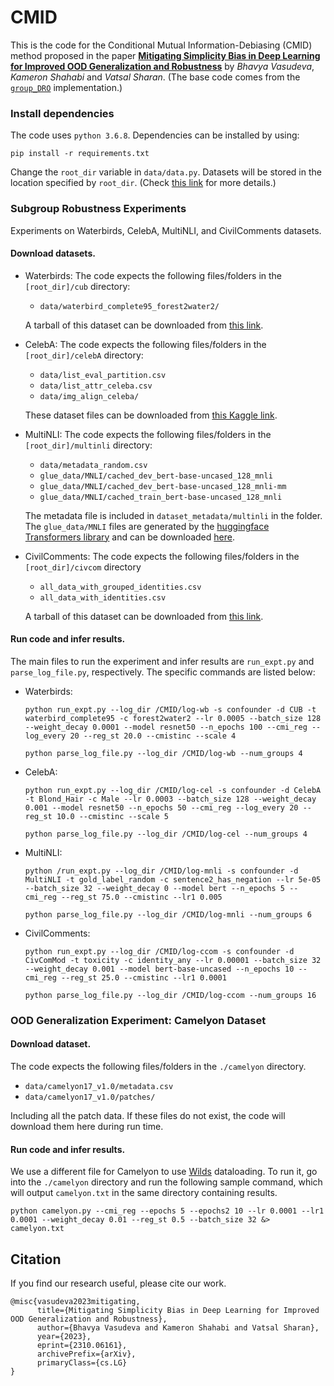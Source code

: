 # CMID
This is the code for the Conditional Mutual Information-Debiasing (CMID) method proposed in the paper **[Mitigating Simplicity Bias in Deep Learning for Improved OOD Generalization and Robustness](https://arxiv.org/abs/2310.06161)** by *Bhavya Vasudeva*, *Kameron Shahabi* and *Vatsal Sharan*. (The base code comes from the [`group_DRO`](https://github.com/kohpangwei/group_DRO)  implementation.)

### Install dependencies
   The code uses `python 3.6.8`. Dependencies can be installed by using: 

   ```
   pip install -r requirements.txt
   ```

   Change the `root_dir` variable in `data/data.py`. Datasets will be stored in the location specified by `root_dir`. (Check [this link](https://github.com/kohpangwei/group_DRO) for more details.)

### Subgroup Robustness Experiments
Experiments on Waterbirds, CelebA, MultiNLI, and CivilComments datasets.
#### Download datasets. 

   - Waterbirds:
     The code expects the following files/folders in the `[root_dir]/cub` directory:
     - `data/waterbird_complete95_forest2water2/`


     A tarball of this dataset can be downloaded from [this link](https://nlp.stanford.edu/data/dro/waterbird_complete95_forest2water2.tar.gz). 
  
   - CelebA:
     The code expects the following files/folders in the `[root_dir]/celebA` directory:
     - `data/list_eval_partition.csv`
     - `data/list_attr_celeba.csv`
     - `data/img_align_celeba/`


     These dataset files  can be downloaded from [this Kaggle link](https://www.kaggle.com/jessicali9530/celeba-dataset).
  
   - MultiNLI:
     The code expects the following files/folders in the `[root_dir]/multinli` directory:
     - `data/metadata_random.csv` 
     - `glue_data/MNLI/cached_dev_bert-base-uncased_128_mnli`
     - `glue_data/MNLI/cached_dev_bert-base-uncased_128_mnli-mm`
     - `glue_data/MNLI/cached_train_bert-base-uncased_128_mnli`
     
     The metadata file is included in `dataset_metadata/multinli` in the folder. 
     The `glue_data/MNLI` files are generated by the [huggingface Transformers library](https://github.com/huggingface/transformers) and can be downloaded [here](https://nlp.stanford.edu/data/dro/multinli_bert_features.tar.gz).
  
   - CivilComments:
     The code expects the following files/folders in the `[root_dir]/civcom` directory
     - `all_data_with_grouped_identities.csv`
     - `all_data_with_identities.csv`
     
     A tarball of this dataset can be downloaded from [this link](https://drive.google.com/file/d/1ioV8bf5jpEhXW2UTN41z-0uxUqJk5UT6/view?usp=share_link).

   
#### Run code and infer results.
   The main files to run the experiment and infer results are `run_expt.py` and `parse_log_file.py`, respectively. The specific commands are listed below:
   
   - Waterbirds: 

     ```
     python run_expt.py --log_dir /CMID/log-wb -s confounder -d CUB -t waterbird_complete95 -c forest2water2 --lr 0.0005 --batch_size 128 --weight_decay 0.0001 --model resnet50 --n_epochs 100 --cmi_reg --log_every 20 --reg_st 20.0 --cmistinc --scale 4
     ```

     ```
     python parse_log_file.py --log_dir /CMID/log-wb --num_groups 4
     ```    
   
   - CelebA:

     ```
     python run_expt.py --log_dir /CMID/log-cel -s confounder -d CelebA -t Blond_Hair -c Male --lr 0.0003 --batch_size 128 --weight_decay 0.001 --model resnet50 --n_epochs 50 --cmi_reg --log_every 20 --reg_st 10.0 --cmistinc --scale 5
     ```

     ```
     python parse_log_file.py --log_dir /CMID/log-cel --num_groups 4
     ```
   
   - MultiNLI:

     ```
     python /run_expt.py --log_dir /CMID/log-mnli -s confounder -d MultiNLI -t gold_label_random -c sentence2_has_negation --lr 5e-05 --batch_size 32 --weight_decay 0 --model bert --n_epochs 5 --cmi_reg --reg_st 75.0 --cmistinc --lr1 0.005
     ```

     ```
     python parse_log_file.py --log_dir /CMID/log-mnli --num_groups 6
     ```
   
   - CivilComments:

     ```
     python run_expt.py --log_dir /CMID/log-ccom -s confounder -d CivComMod -t toxicity -c identity_any --lr 0.00001 --batch_size 32 --weight_decay 0.001 --model bert-base-uncased --n_epochs 10 --cmi_reg --reg_st 25.0 --cmistinc --lr1 0.0001
     ```

     ```
     python parse_log_file.py --log_dir /CMID/log-ccom --num_groups 16
     ```

### OOD Generalization Experiment: Camelyon Dataset
#### Download dataset.
The code expects the following files/folders in the `./camelyon` directory.
   - `data/camelyon17_v1.0/metadata.csv`
   - `data/camelyon17_v1.0/patches/`
     
Including all the patch data. If these files do not exist, the code will download them here during run time.

#### Run code and infer results.  
We use a different file for Camelyon to use [Wilds](https://github.com/p-lambda/wilds) dataloading. To run it, go into the `./camelyon` directory and run the following sample command, which will output `camelyon.txt` in the same directory containing results.
   
```
python camelyon.py --cmi_reg --epochs 5 --epochs2 10 --lr 0.0001 --lr1 0.0001 --weight_decay 0.01 --reg_st 0.5 --batch_size 32 &> camelyon.txt
```

## Citation
If you find our research useful, please cite our work.
```
@misc{vasudeva2023mitigating,
      title={Mitigating Simplicity Bias in Deep Learning for Improved OOD Generalization and Robustness}, 
      author={Bhavya Vasudeva and Kameron Shahabi and Vatsal Sharan},
      year={2023},
      eprint={2310.06161},
      archivePrefix={arXiv},
      primaryClass={cs.LG}
}
```

